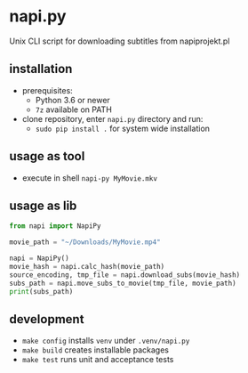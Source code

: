 # napi.py
Unix CLI script for downloading subtitles from napiprojekt.pl

## installation
- prerequisites:
    - Python 3.6 or newer
    - `7z` available on PATH
- clone repository, enter `napi.py` directory and run:
    - `sudo pip install .` for system wide installation

## usage as tool
- execute in shell `napi-py MyMovie.mkv`

## usage as lib
```python
from napi import NapiPy

movie_path = "~/Downloads/MyMovie.mp4"

napi = NapiPy()
movie_hash = napi.calc_hash(movie_path)
source_encoding, tmp_file = napi.download_subs(movie_hash)
subs_path = napi.move_subs_to_movie(tmp_file, movie_path)
print(subs_path)
```

## development
- `make config` installs `venv` under `.venv/napi.py`
- `make build` creates installable packages
- `make test` runs unit and acceptance tests
